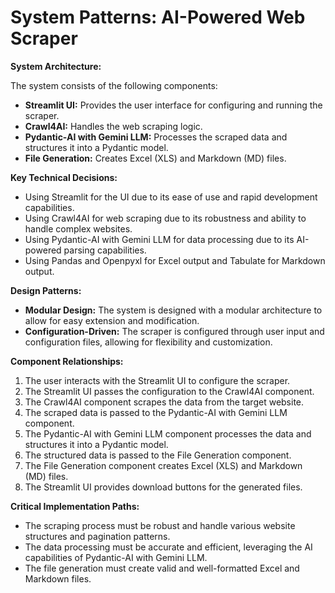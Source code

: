# System Patterns: AI-Powered Web Scraper

**System Architecture:**

The system consists of the following components:

*   **Streamlit UI:** Provides the user interface for configuring and running the scraper.
*   **Crawl4AI:** Handles the web scraping logic.
*   **Pydantic-AI with Gemini LLM:** Processes the scraped data and structures it into a Pydantic model.
*   **File Generation:** Creates Excel (XLS) and Markdown (MD) files.

**Key Technical Decisions:**

*   Using Streamlit for the UI due to its ease of use and rapid development capabilities.
*   Using Crawl4AI for web scraping due to its robustness and ability to handle complex websites.
*   Using Pydantic-AI with Gemini LLM for data processing due to its AI-powered parsing capabilities.
*   Using Pandas and Openpyxl for Excel output and Tabulate for Markdown output.

**Design Patterns:**

*   **Modular Design:** The system is designed with a modular architecture to allow for easy extension and modification.
*   **Configuration-Driven:** The scraper is configured through user input and configuration files, allowing for flexibility and customization.

**Component Relationships:**

1.  The user interacts with the Streamlit UI to configure the scraper.
2.  The Streamlit UI passes the configuration to the Crawl4AI component.
3.  The Crawl4AI component scrapes the data from the target website.
4.  The scraped data is passed to the Pydantic-AI with Gemini LLM component.
5.  The Pydantic-AI with Gemini LLM component processes the data and structures it into a Pydantic model.
6.  The structured data is passed to the File Generation component.
7.  The File Generation component creates Excel (XLS) and Markdown (MD) files.
8.  The Streamlit UI provides download buttons for the generated files.

**Critical Implementation Paths:**

*   The scraping process must be robust and handle various website structures and pagination patterns.
*   The data processing must be accurate and efficient, leveraging the AI capabilities of Pydantic-AI with Gemini LLM.
*   The file generation must create valid and well-formatted Excel and Markdown files.
